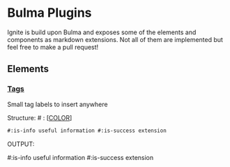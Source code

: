 # Bulma Plugins

Ignite is build upon Bulma and exposes some of the elements and components as markdown extensions. Not all of them are implemented but feel free to make a pull request!

## Elements

### [Tags](https://bulma.io/documentation/elements/tag/)

Small tag labels to insert anywhere

Structure: # : [[COLOR](https://bulma.io/documentation/elements/tag/#colors)]

```markdown
#:is-info useful information #:is-success extension
```

OUTPUT:

#:is-info useful information #:is-success extension
